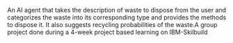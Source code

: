 An AI agent that takes the description of waste to dispose from the user and categorizes the waste into its corresponding type and provides the methods to dispose it. It also suggests recycling probabilities of the waste.A group project done during a 4-week project based learning on IBM-Skilbuild
